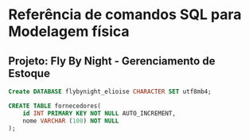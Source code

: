 # Referência de comandos SQL para Modelagem física

## Projeto: Fly By Night - Gerenciamento de Estoque

```sql
Create DATABASE flybynight_elioise CHARACTER SET utf8mb4;
```


```sql
CREATE TABLE fornecedores(
    id INT PRIMARY KEY NOT NULL AUTO_INCREMENT,
    nome VARCHAR (100) NOT NULL
);
```